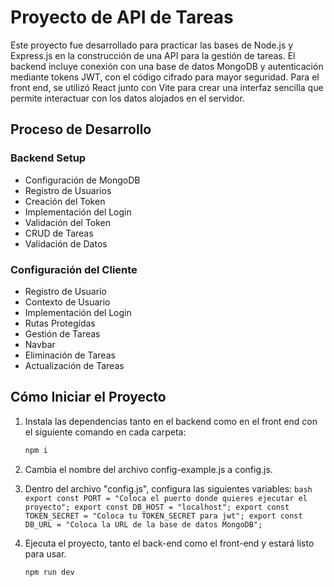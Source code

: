 
# Proyecto de API de Tareas

Este proyecto fue desarrollado para practicar las bases de Node.js y Express.js en la construcción de una API para la gestión de tareas. El backend incluye conexión con una base de datos MongoDB y autenticación mediante tokens JWT, con el código cifrado para mayor seguridad. Para el front end, se utilizó React junto con Vite para crear una interfaz sencilla que permite interactuar con los datos alojados en el servidor.

## Proceso de Desarrollo

### Backend Setup
- Configuración de MongoDB
- Registro de Usuarios
- Creación del Token
- Implementación del Login
- Validación del Token
- CRUD de Tareas
- Validación de Datos

### Configuración del Cliente
- Registro de Usuario
- Contexto de Usuario
- Implementación del Login
- Rutas Protegidas
- Gestión de Tareas
- Navbar
- Eliminación de Tareas
- Actualización de Tareas

## Cómo Iniciar el Proyecto

1. Instala las dependencias tanto en el backend como en el front end con el siguiente comando en cada carpeta:

    ```bash
   npm i 
   
    ```
2. Cambia el nombre del archivo config-example.js a config.js.

3. Dentro del archivo "config.js", configura las siguientes variables:
       ```bash
export const PORT = "Coloca el puerto donde quieres ejecutar el proyecto";
export const DB_HOST = "localhost";
export const TOKEN_SECRET = "Coloca tu TOKEN_SECRET para jwt";
export const DB_URL = "Coloca la URL de la base de datos MongoDB";
        ```

4. Ejecuta el proyecto, tanto el back-end como el front-end y estará listo para usar.
    ```bash
    npm run dev
    ```
   
   